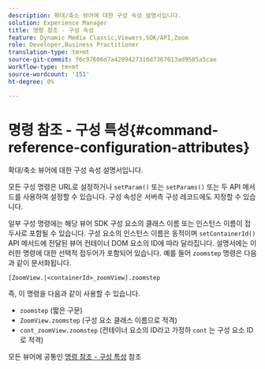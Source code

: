 ```yaml
---
description: 확대/축소 뷰어에 대한 구성 속성 설명서입니다.
solution: Experience Manager
title: 명령 참조 - 구성 속성
feature: Dynamic Media Classic,Viewers,SDK/API,Zoom
role: Developer,Business Practitioner
translation-type: tm+mt
source-git-commit: f6c97606d7a4209427316d7367013ad9585a5cae
workflow-type: tm+mt
source-wordcount: '151'
ht-degree: 0%

---
```



# 명령 참조 - 구성 특성{#command-reference-configuration-attributes}

확대/축소 뷰어에 대한 구성 속성 설명서입니다.

모든 구성 명령은 URL로 설정하거나 `setParam()` 또는 `setParams()` 또는 두 API 메서드를 사용하여 설정할 수 있습니다. 구성 속성은 서버측 구성 레코드에도 지정할 수 있습니다.

일부 구성 명령에는 해당 뷰어 SDK 구성 요소의 클래스 이름 또는 인스턴스 이름이 접두사로 포함될 수 있습니다. 구성 요소의 인스턴스 이름은 동적이며 `setContainerId()` API 메서드에 전달된 뷰어 컨테이너 DOM 요소의 ID에 따라 달라집니다. 설명서에는 이러한 명령에 대한 선택적 접두어가 포함되어 있습니다. 예를 들어 `zoomstep` 명령은 다음과 같이 문서화됩니다.

`[ZoomView.|<containerId>_zoomView].zoomstep`

즉, 이 명령을 다음과 같이 사용할 수 있습니다.

* `zoomstep` (짧은 구문)
* `ZoomView.zoomstep` (구성 요소 클래스 이름으로 적격)
* `cont_zoomView.zoomstep` (컨테이너 요소의 ID라고 가정하 `cont` 는 구성 요소 ID로 적격)

모든 뷰어에 공통인 [명령 참조 - 구성 특성](../../../r-html5-viewer-20-cmdref-configattrib/r-html5-viewer-20-cmdref-configattrib.md#concept-850e0f2c49b949deb7cfbfd330d329bd) 참조
